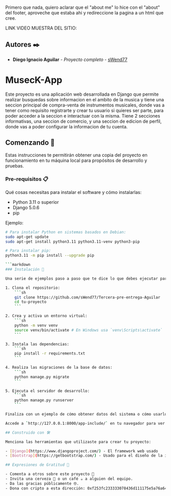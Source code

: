 Primero que nada, quiero aclarar que el "about me" lo hice con el "about" del footer, aproveche que estaba ahi y redireccione la pagina a un html que cree.

LINK VIDEO MUESTRA DEL SITIO: 

## Autores ✒️

- **Diego Ignacio Aguilar** - *Proyecto completo* - [sWend77](https://github.com/sWend77)

# MusecK-App

Este proyecto es una aplicación web desarrollada en Django que permite realizar busquedas sobre informacion en el ambito de la musica y tiene una seccion principal de compra-venta de instrumentos musicales, donde vas a tener como requisito registrarte y crear tu usuario si quieres ser parte, para poder acceder a la seccion e interactuar con la misma. Tiene 2 secciones informativas, una seccion de comercio, y una seccion de edicion de perfil, donde vas a poder configurar la informacion de tu cuenta.

## Comenzando 🚀

Estas instrucciones te permitirán obtener una copia del proyecto en funcionamiento en tu máquina local para propósitos de desarrollo y pruebas.

### Pre-requisitos 📋

Qué cosas necesitas para instalar el software y cómo instalarlas:

- Python 3.11 o superior
- Django 5.0.6
- pip

Ejemplo:
```sh
# Para instalar Python en sistemas basados en Debian:
sudo apt-get update
sudo apt-get install python3.11 python3.11-venv python3-pip

# Para instalar pip:
python3.11 -m pip install --upgrade pip

```markdown
### Instalación 🔧

Una serie de ejemplos paso a paso que te dice lo que debes ejecutar para tener un entorno de desarrollo ejecutándose:

1. Clona el repositorio:
    ```sh
    git clone https://github.com/sWend77/Tercera-pre-entrega-Aguilar
    cd tu-proyecto
    ```

2. Crea y activa un entorno virtual:
    ```sh
    python -m venv venv
    source venv/bin/activate # En Windows usa `venv\Scripts\activate`
    ```

3. Instala las dependencias:
    ```sh
    pip install -r requirements.txt
    ```

4. Realiza las migraciones de la base de datos:
    ```sh
    python manage.py migrate
    ```

5. Ejecuta el servidor de desarrollo:
    ```sh
    python manage.py runserver
    ```

Finaliza con un ejemplo de cómo obtener datos del sistema o cómo usarlos para una pequeña demo:

Accede a `http://127.0.0.1:8000/app-include/` en tu navegador para ver la aplicación en funcionamiento.

## Construido con 🛠️

Menciona las herramientas que utilizaste para crear tu proyecto:

- [Django](https://www.djangoproject.com/) - El framework web usado
- [Bootstrap](https://getbootstrap.com/) - Usado para el diseño de la interfaz de usuario

## Expresiones de Gratitud 🎁

- Comenta a otros sobre este proyecto 📢
- Invita una cerveza 🍺 o un café ☕ a alguien del equipo.
- Da las gracias públicamente 🤓.
- Dona con cripto a esta dirección: 0xf253fc233333078436d111175e5a76a649890000